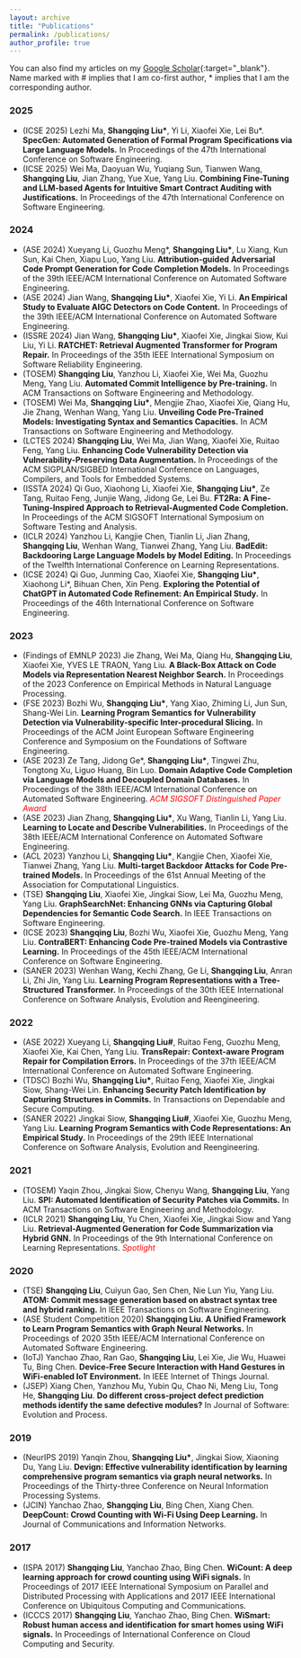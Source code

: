 ```yaml
---
layout: archive
title: "Publications"
permalink: /publications/
author_profile: true
---
```


You can also find my articles on my [Google Scholar](https://scholar.google.com/citations?hl=en&user=Rl0-phkAAAAJ&view_op=list_works&sortby=pubdate){:target="_blank"}. Name marked with \# implies that I am co-first author, \* implies that I am the corresponding author.
### 2025
  * (ICSE 2025) Lezhi Ma, **Shangqing Liu\***, Yi Li, Xiaofei Xie, Lei Bu\*. **SpecGen: Automated Generation of Formal Program Specifications via Large Language Models.** In Proceedings of the 47th International Conference on Software Engineering.
  * (ICSE 2025) Wei Ma, Daoyuan Wu, Yuqiang Sun, Tianwen Wang, **Shangqing Liu**, Jian Zhang, Yue Xue, Yang Liu. **Combining Fine-Tuning and LLM-based Agents for Intuitive Smart Contract Auditing with Justifications.** In Proceedings of the 47th International Conference on Software Engineering.


### 2024
  * (ASE 2024) Xueyang Li, Guozhu Meng\*, **Shangqing Liu\***, Lu Xiang, Kun Sun, Kai Chen, Xiapu Luo, Yang Liu. **Attribution-guided Adversarial Code Prompt Generation for Code Completion Models.** In Proceedings of the 39th IEEE/ACM International Conference on Automated Software Engineering.
  * (ASE 2024) Jian Wang, **Shangqing Liu\***, Xiaofei Xie, Yi Li. **An Empirical Study to Evaluate AIGC Detectors on Code Content.** In Proceedings of the 39th IEEE/ACM International Conference on Automated Software Engineering.
  * (ISSRE 2024) Jian Wang, **Shangqing Liu\***, Xiaofei Xie, Jingkai Siow, Kui Liu, Yi Li. **RATCHET: Retrieval Augmented Transformer for Program Repair.** In Proceedings of the 35th IEEE International Symposium on Software Reliability Engineering.
  * (TOSEM) **Shangqing Liu**, Yanzhou Li, Xiaofei Xie, Wei Ma, Guozhu Meng, Yang Liu. **Automated Commit Intelligence by Pre-training.** In ACM Transactions on Software Engineering and Methodology.
  * (TOSEM) Wei Ma, **Shangqing Liu\***, Mengjie Zhao, Xiaofei Xie, Qiang Hu, Jie Zhang, Wenhan Wang, Yang Liu. **Unveiling Code Pre-Trained Models: Investigating Syntax and Semantics Capacities.** In ACM Transactions on Software Engineering and Methodology.
  * (LCTES 2024) **Shangqing Liu**, Wei Ma, Jian Wang, Xiaofei Xie, Ruitao Feng, Yang Liu. **Enhancing Code Vulnerability Detection via Vulnerability-Preserving Data Augmentation.** In Proceedings of the ACM SIGPLAN/SIGBED International Conference on Languages, Compilers, and Tools for Embedded Systems.
  * (ISSTA 2024) Qi Guo, Xiaohong Li, Xiaofei Xie, **Shangqing Liu\***, Ze Tang, Ruitao Feng, Junjie Wang, Jidong Ge, Lei Bu. **FT2Ra: A Fine-Tuning-Inspired Approach to Retrieval-Augmented Code Completion.** In Proceedings of the ACM SIGSOFT International Symposium on Software Testing and Analysis.
  * (ICLR 2024) Yanzhou Li, Kangjie Chen, Tianlin Li, Jian Zhang, **Shangqing Liu**, Wenhan Wang, Tianwei Zhang, Yang Liu. **BadEdit: Backdooring Large Language Models by Model Editing.** In Proceedings of the Twelfth International Conference on Learning Representations.
  * (ICSE 2024) Qi Guo, Junming Cao, Xiaofei Xie, **Shangqing Liu\***, Xiaohong Li\*, Bihuan Chen, Xin Peng. **Exploring the Potential of ChatGPT in Automated Code Refinement: An Empirical Study.** In Proceedings of the 46th International Conference on Software Engineering.

### 2023
  * (Findings of EMNLP 2023) Jie Zhang, Wei Ma, Qiang Hu, **Shangqing Liu**, Xiaofei Xie, YVES LE TRAON, Yang Liu. **A Black-Box Attack on Code Models via Representation Nearest Neighbor Search.** In Proceedings of the 2023 Conference on Empirical Methods in Natural Language Processing.
  * (FSE 2023) Bozhi Wu, **Shangqing Liu\***, Yang Xiao, Zhiming Li, Jun Sun, Shang-Wei Lin. **Learning Program Semantics for Vulnerability Detection via Vulnerability-specific Inter-procedural Slicing.** In Proceedings of the ACM Joint European Software Engineering Conference and Symposium on the Foundations of Software Engineering.
  * (ASE 2023) Ze Tang, Jidong Ge\*, **Shangqing Liu\***, Tingwei Zhu, Tongtong Xu, Liguo Huang, Bin Luo. **Domain Adaptive Code Completion via Language Models and Decoupled Domain Databases.** In Proceedings of the 38th IEEE/ACM International Conference on Automated Software Engineering. <span style="color:red">*ACM SIGSOFT Distinguished Paper Award*</span>
  * (ASE 2023) Jian Zhang, **Shangqing Liu\***, Xu Wang, Tianlin Li, Yang Liu. **Learning to Locate and Describe Vulnerabilities.** In Proceedings of the 38th IEEE/ACM International Conference on Automated Software Engineering.
  * (ACL 2023) Yanzhou Li, **Shangqing Liu\***, Kangjie Chen, Xiaofei Xie, Tianwei Zhang, Yang Liu. **Multi-target Backdoor Attacks for Code Pre-trained Models.** In Proceedings of the 61st Annual Meeting of the Association for Computational Linguistics.
  * (TSE) **Shangqing Liu**, Xiaofei Xie, Jingkai Siow, Lei Ma, Guozhu Meng, Yang Liu. **GraphSearchNet: Enhancing GNNs via Capturing Global Dependencies for Semantic Code Search.** In IEEE Transactions on Software Engineering.
  * (ICSE 2023) **Shangqing Liu**, Bozhi Wu, Xiaofei Xie, Guozhu Meng, Yang Liu. **ContraBERT: Enhancing Code Pre-trained Models via Contrastive Learning.** In Proceedings of the 45th IEEE/ACM International Conference on Software Engineering.
  * (SANER 2023) Wenhan Wang, Kechi Zhang, Ge Li, **Shangqing Liu**, Anran Li, Zhi Jin, Yang Liu. **Learning Program Representations with a Tree-Structured Transformer.** In Proceedings of the 30th IEEE International Conference on Software Analysis, Evolution and Reengineering.


### 2022 
  * (ASE 2022) Xueyang Li, **Shangqing Liu\#**, Ruitao Feng, Guozhu Meng, Xiaofei Xie, Kai Chen, Yang Liu. **TransRepair: Context-aware Program Repair for Compilation Errors.** In Proceedings of the 37th IEEE/ACM International Conference on Automated Software Engineering.
  * (TDSC) Bozhi Wu, **Shangqing Liu\***, Ruitao Feng, Xiaofei Xie, Jingkai Siow, Shang-Wei Lin. **Enhancing Security Patch Identification by Capturing Structures in Commits.** In Transactions on Dependable and Secure Computing.
  * (SANER 2022) Jingkai Siow, **Shangqing Liu\#**, Xiaofei Xie, Guozhu Meng, Yang Liu. **Learning Program Semantics with Code Representations: An Empirical Study.** In Proceedings of the 29th IEEE International Conference on Software Analysis, Evolution and Reengineering.


 
### 2021
  * (TOSEM) Yaqin Zhou, Jingkai Siow, Chenyu Wang, **Shangqing Liu**, Yang Liu. **SPI: Automated Identification of Security Patches via Commits.** In ACM Transactions on Software Engineering and Methodology.
  * (ICLR 2021) **Shangqing Liu**, Yu Chen, Xiaofei Xie, Jingkai Siow and Yang Liu. **Retrieval-Augmented Generation for Code Summarization via Hybrid GNN.** In Proceedings of the 9th International Conference on Learning Representations. <span style="color:red">*Spotlight*</span>


### 2020
  * (TSE) **Shangqing Liu**, Cuiyun Gao, Sen Chen, Nie Lun Yiu, Yang Liu. **ATOM: Commit message generation based on abstract syntax tree and hybrid ranking.** In IEEE Transactions on Software Engineering.
  * (ASE Student Competition 2020) **Shangqing Liu.** **A Unified Framework to Learn Program Semantics with Graph Neural Networks.**  In Proceedings of 2020 35th IEEE/ACM International Conference on Automated Software Engineering.
  * (IoTJ) Yanchao Zhao, Ran Gao, **Shangqing Liu**, Lei Xie, Jie Wu, Huawei Tu, Bing Chen. **Device-Free Secure Interaction with Hand Gestures in WiFi-enabled IoT Environment.** In IEEE Internet of Things Journal.
  * (JSEP) Xiang Chen, Yanzhou Mu, Yubin Qu, Chao Ni, Meng Liu, Tong He, **Shangqing Liu**. **Do different cross‐project defect prediction methods identify the same defective modules?** In Journal of Software: Evolution and Process.

### 2019
  * (NeurIPS 2019) Yanqin Zhou, **Shangqing Liu\***, Jingkai Siow, Xiaoning Du, Yang Liu. **Devign: Effective vulnerability identification by learning comprehensive program semantics via graph neural networks.** In Proceedings of the Thirty-three Conference on Neural Information Processing Systems.
  * (JCIN) Yanchao Zhao, **Shangqing Liu**, Bing Chen, Xiang Chen. **DeepCount: Crowd Counting with Wi-Fi Using Deep Learning.** In Journal of Communications and Information Networks.

### 2017
  * (ISPA 2017) **Shangqing Liu**, Yanchao Zhao, Bing Chen. **WiCount: A deep learning approach for crowd counting using WiFi signals.** In Proceedings of 2017 IEEE International Symposium on Parallel and Distributed Processing with Applications and 2017 IEEE International Conference on Ubiquitous Computing and Communications.
  * (ICCCS 2017) **Shangqing Liu**, Yanchao Zhao, Bing Chen. **WiSmart: Robust human access and identification for smart homes using WiFi signals.** In Proceedings of International Conference on Cloud Computing and Security.
